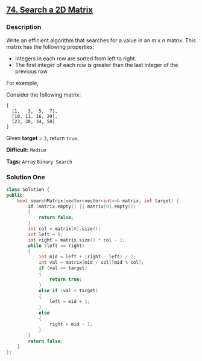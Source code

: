 ## [74. Search a 2D Matrix](https://leetcode.com/problems/search-a-2d-matrix/description/)

### Description

Write an efficient algorithm that searches for a value in an *m* x *n* matrix. This matrix has the following properties:

- Integers in each row are sorted from left to right.
- The first integer of each row is greater than the last integer of the previous row.

For example,

Consider the following matrix:

```
[
  [1,   3,  5,  7],
  [10, 11, 16, 20],
  [23, 30, 34, 50]
]
```

Given **target** = `3`, return `true`.



**Difficult:** `Medium`

**Tags:** `Array` `Binary Search`



### Solution One

```c++
class Solution {
public:
    bool searchMatrix(vector<vector<int>>& matrix, int target) {
        if (matrix.empty() || matrix[0].empty())
        {
            return false;
        }
        int col = matrix[0].size();
        int left = 0;
        int right = matrix.size() * col - 1;
        while (left <= right)
        {
            int mid = left + (right - left) / 2;
            int val = matrix[mid / col][mid % col];
            if (val == target)
            {
                return true;
            }
            else if (val < target)
            {
                left = mid + 1;
            }
            else
            {
                right = mid - 1;
            }
        }
        return false;
    }
};
```



